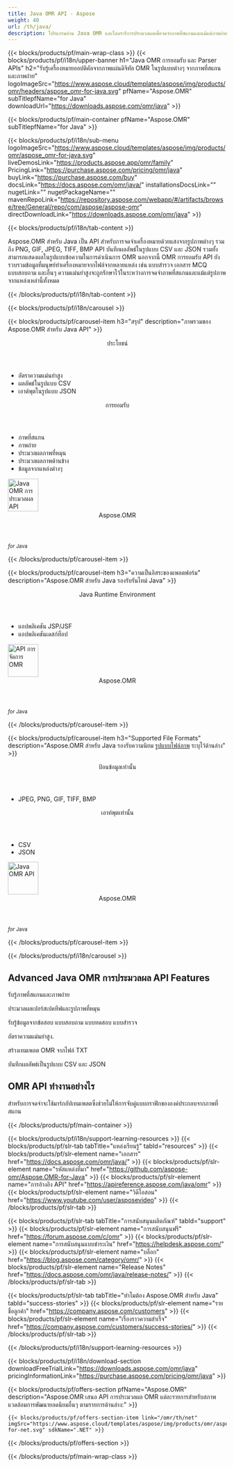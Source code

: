 ```yaml
---
title: Java OMR API - Aspose 
weight: 40
url: /th/java/ 
description: โปรแกรมอ่าน Java OMR และไลบรารีการประมวลผลเพื่อจดจำภาพที่สแกนและแม้แต่ภาพถ่ายที่มีความแม่นยำสูง API ดำเนินการกับรูปภาพและภาพถ่ายภายในซอฟต์แวร์ที่ใช้ OMR
---
```


{{< blocks/products/pf/main-wrap-class >}}
{{< blocks/products/pf/i18n/upper-banner h1="Java OMR การยอมรับ และ Parser APIs" h2="รับรู้เครื่องหมายออปติคัลจากภาพแผ่นดิจิทัล OMR ในรูปแบบต่างๆ จากภาพที่สแกนและภาพถ่าย" logoImageSrc="https://www.aspose.cloud/templates/aspose/img/products/omr/headers/aspose_omr-for-java.svg" pfName="Aspose.OMR" subTitlepfName="for Java" downloadUrl="https://downloads.aspose.com/omr/java" >}}

{{< blocks/products/pf/main-container pfName="Aspose.OMR" subTitlepfName="for Java" >}}

{{< blocks/products/pf/i18n/sub-menu logoImageSrc="https://www.aspose.cloud/templates/aspose/img/products/omr/aspose_omr-for-java.svg" liveDemosLink="https://products.aspose.app/omr/family" PricingLink="https://purchase.aspose.com/pricing/omr/java" buyLink="https://purchase.aspose.com/buy" docsLink="https://docs.aspose.com/omr/java/" installationsDocsLink="" nugetLink="" nugetPackageName="" mavenRepoLink="https://repository.aspose.com/webapp/#/artifacts/browse/tree/General/repo/com/aspose/aspose-omr" directDownloadLink="https://downloads.aspose.com/omr/java" >}}

{{< blocks/products/pf/i18n/tab-content >}}
<p>
 Aspose.OMR สำหรับ Java เป็น API สำหรับการจดจำเครื่องหมายด้วยแสงจากรูปภาพต่างๆ รวมถึง PNG, GIF, JPEG, TIFF, BMP API บันทึกผลลัพธ์ในรูปแบบ CSV และ JSON รวมทั้งสามารถแสดงผลในรูปแบบข้อความในการดำเนินการ OMR นอกจากนี้ OMR การยอมรับ API ยังรวบรวมข้อมูลที่มนุษย์ทำเครื่องหมายจากไฟล์จากหลายแหล่ง เช่น แบบสำรวจ เอกสาร MCQ แบบสอบถาม และอื่นๆ ความแม่นยำสูงจะถูกรักษาไว้ในระหว่างการจดจำภาพที่สแกนและแม้แต่รูปภาพจากแหล่งเหล่านี้ทั้งหมด
</p>

{{< /blocks/products/pf/i18n/tab-content >}}

<!--Diagrams Start-->
{{< blocks/products/pf/i18n/carousel >}}

{{< blocks/products/pf/carousel-item h3="สรุป" description="ภาพรวมของ Aspose.OMR สำหรับ Java API" >}}
<div class="diagram1 d1-java">
 <div class="d1-row">
  <div class="d1-col d1-left">
   <header>
    <i class="fa fa-bars">
    </i>
    ประโยชน์
   </header>
   <ul>
    <li>
     อัตราความแม่นยำสูง
    </li>
    <li>
     ผลลัพธ์ในรูปแบบ CSV
    </li>
    <li>
     เอาต์พุตในรูปแบบ JSON
    </li>
   </ul>
  </div>
  <!--/left-->
  <div class="d1-col d1-right">
   <header>
    <i class="fa fa-cogs">
    </i>
    การยอมรับ
   </header>
   <ul>
    <li>
     ภาพที่สแกน
    </li>
    <li>
     ภาพถ่าย
    </li>
    <li>
     ประมวลผลภาพที่หมุน
    </li>
    <li>
     ประมวลผลภาพด้านข้าง
    </li>
    <li>
     ข้อมูลจากแหล่งต่างๆ
    </li>
   </ul>
  </div>
  <!--/right-->
 </div>
 <!--/row-->
 <div class="d1-logo">
  <img width="70" height="75" alt="Java OMR การประมวลผล API" src="https://www.aspose.cloud/templates/aspose/img/products/omr/aspose_omr-for-java.svg"/>
  <header>
   Aspose.OMR
  </header>
  <footer>
   <small>
    <em>
     for
    </em>
    Java
   </small>
  </footer>
 </div>
 <!--/logo-->
</div>

{{< /blocks/products/pf/carousel-item >}}

{{< blocks/products/pf/carousel-item h3="ความเป็นอิสระของแพลตฟอร์ม" description="Aspose.OMR สำหรับ Java รองรับรันไทม์ Java" >}}
<div class="diagram1 d1-java">
 <div class="d1-row">
  <div class="d1-col d1-left">
  </div>
  <!--/left-->
  <div class="d1-col d1-right">
   <header>
    <i class="fa fa-cubes">
    </i>
    Java Runtime Environment
   </header>
   <ul>
    <li>
     แอปพลิเคชัน JSP/JSF
    </li>
    <li>
     แอปพลิเคชันเดสก์ท็อป
    </li>
   </ul>
  </div>
  <!--/right-->
 </div>
 <!--/row-->
 <div class="d1-logo">
  <img width="70" height="75" alt="API การจัดการ OMR" src="https://www.aspose.cloud/templates/aspose/img/products/omr/aspose_omr-for-java.svg"/>
  <header>
   Aspose.OMR
  </header>
  <footer>
   <small>
    <em>
     for
    </em>
    Java
   </small>
  </footer>
 </div>
 <!--/logo-->
</div>

{{< /blocks/products/pf/carousel-item >}}

{{< blocks/products/pf/carousel-item h3="Supported File Formats" description="Aspose.OMR สำหรับ Java รองรับความนิยม [รูปแบบไฟล์ภาพ](https://docs.aspose.com/omr/java/supported-file-formats/)  ระบุไว้ด้านล่าง" >}}
<div class="diagram1 d2 d1-java">
 <div class="d1-row">
  <div class="d1-col d1-left">
   <header>
    <i class="fa fa-arrows-v">
    </i>
    ป้อนข้อมูลเท่านั้น
   </header>
   <ul>
    <li>
     JPEG, PNG, GIF, TIFF, BMP
    </li>
   </ul>
  </div>
  <!--/left-->
  <div class="d1-col d1-right">
   <header>
    <i class="fa fa-long-arrow-down">
    </i>
    เอาท์พุตเท่านั้น
   </header>
   <ul>
    <li>
     CSV
    </li>
    <li>
     JSON
    </li>
   </ul>
  </div>
  <!--/right-->
 </div>
 <!--/row-->
 <div class="d1-logo">
  <img width="70" height="75" alt="Java OMR API" src="https://www.aspose.cloud/templates/aspose/img/products/omr/aspose_omr-for-java.svg"/>
  <header>
   Aspose.OMR
  </header>
  <footer>
   <small>
    <em>
     for
    </em>
    Java
   </small>
  </footer>
 </div>
 <!--/logo-->
</div>

{{< /blocks/products/pf/carousel-item >}}

{{< /blocks/products/pf/i18n/carousel >}}
<!--Diagrams End-->

<!--Feature-section Start-->
<div class="container-fluid features-section bg-gray singleproduct">
 <a class="anchor" id="features" name="features">
 </a>
 <div class="row">
  <div class="container">
   <h2 class="pr-ft">
    Advanced Java OMR การประมวลผล API Features
   </h2>
   <p>
   </p>
   <div class="col-lg-4">
    <em class="fa fa-file-code-o ico-blue fa-2x col-lg-2">
    </em>
    <p class="col-lg-10">
     รับรู้ภาพที่สแกนและภาพถ่าย
    </p>
   </div>
   <div class="col-lg-4">
    <em class="fa fa-arrows ico-blue fa-2x col-lg-2">
    </em>
    <p class="col-lg-10">
     ประมวลผลเปอร์สเปคทีฟและรูปภาพที่หมุน
    </p>
   </div>
   <div class="col-lg-4">
    <em class="fa fa-eye ico-blue fa-2x col-lg-2">
    </em>
    <p class="col-lg-10">
     รับรู้ข้อมูลจากข้อสอบ แบบสอบถาม แบบทดสอบ แบบสำรวจ
    </p>
   </div>
   <div class="col-lg-4">
    <em class="fa fa-check ico-blue fa-2x col-lg-2">
    </em>
    <p class="col-lg-10">
     อัตราความแม่นยำสูง.
    </p>
   </div>
   <div class="col-lg-4">
    <em class="fa fa-asterisk ico-blue fa-2x col-lg-2">
    </em>
    <p class="col-lg-10">
     สร้างเทมเพลต OMR จากไฟล์ TXT
    </p>
   </div>
   <div class="col-lg-4">
    <em class="fa fa-share ico-blue fa-2x col-lg-2">
    </em>
    <p class="col-lg-10">
     บันทึกผลลัพธ์เป็นรูปแบบ CSV และ JSON
    </p>
   </div>
   <div class="col-lg-12">
    <h2 class="h2title">
     OMR API ทำงานอย่างไร
    </h2>
    <p>
     สำหรับการจดจำจะใช้มาร์กอัปเทมเพลตซึ่งช่วยไม่ให้การจับคู่แบบกราฟิกขององค์ประกอบจากภาพที่สแกน
    </p>
   </div>
   <!--<div class="col-lg-12">

<h2 class="h2title">Read or Create GIS Data Files</h2>

<p>Aspose.GIS for .NET not only supports loading GIS file formats for manipulation & conversion but it also provides the capability to create GIS data files from scratch. .NET developers can use the API to create basic geometries such as Point, MultiPoint, Line, MultiLine, Polygon and so on, which can be further used to generate complex features.</p>

</div>-->
   <!--<div class="col-lg-12">

<h2 class="h2title">Format-Independent Object Model</h2>

<p>Aspose.GIS for .NET lets you manage geometries and feature attributes of supported GIS file formats without worrying about the underlying format implementation. The uniform representation of feature attributes for both ESRI Shapefiles and GeoJSON frees you from writing separate code to manage both formats.</p>

</div>-->
   <!--<div class="col-lg-12">

<h2 class="h2title">Support for Spatial Reference System</h2>

<p>Aspose.GIS for .NET supports Spatial Reference System. .NET GIS API allows you to create spatial reference system from Well-known Text (WKT) as well as provides the ability to export the spatial reference system to WKT. Furthermore, you may also compare spatial reference systems or create one with custom parameters as per application requirements.</p>

</div>-->
  </div>
 </div>
</div>
<!--Feature-section End-->

{{< /blocks/products/pf/main-container >}}


{{< blocks/products/pf/i18n/support-learning-resources >}}
{{< blocks/products/pf/slr-tab tabTitle="แหล่งเรียนรู้" tabId="resources" >}}
{{< blocks/products/pf/slr-element name="เอกสาร" href="https://docs.aspose.com/omr/java/" >}}
{{< blocks/products/pf/slr-element name="รหัสแหล่งที่มา" href="https://github.com/aspose-omr/Aspose.OMR-for-Java" >}}
{{< blocks/products/pf/slr-element name="การอ้างอิง API" href="https://apireference.aspose.com/java/omr" >}}
{{< blocks/products/pf/slr-element name="วิดีโอสอน" href="https://www.youtube.com/user/asposevideo" >}}
{{< /blocks/products/pf/slr-tab >}}

{{< blocks/products/pf/slr-tab tabTitle="การสนับสนุนผลิตภัณฑ์" tabId="support" >}}
{{< blocks/products/pf/slr-element name="การสนับสนุนฟรี" href="https://forum.aspose.com/c/omr" >}}
{{< blocks/products/pf/slr-element name="การสนับสนุนแบบชำระเงิน" href="https://helpdesk.aspose.com/" >}}
{{< blocks/products/pf/slr-element name="บล็อก" href="https://blog.aspose.com/category/omr/" >}}
{{< blocks/products/pf/slr-element name="Release Notes" href="https://docs.aspose.com/omr/java/release-notes/" >}}
{{< /blocks/products/pf/slr-tab >}}

{{< blocks/products/pf/slr-tab tabTitle="ทำไมต้อง Aspose.OMR สำหรับ Java" tabId="success-stories" >}}
{{< blocks/products/pf/slr-element name="รายชื่อลูกค้า" href="https://company.aspose.com/customers" >}}
{{< blocks/products/pf/slr-element name="เรื่องราวความสำเร็จ" href="https://company.aspose.com/customers/success-stories/" >}}
{{< /blocks/products/pf/slr-tab >}}

{{< /blocks/products/pf/i18n/support-learning-resources >}}

{{< blocks/products/pf/i18n/download-section downloadFreeTrialLink="https://downloads.aspose.com/omr/java" pricingInformationLink="https://purchase.aspose.com/pricing/omr/java" >}}

{{< blocks/products/pf/offers-section pfName="Aspose.OMR" description="Aspose.OMR เสนอ API การประมวลผล OMR แต่ละรายการสำหรับสภาพแวดล้อมการพัฒนายอดนิยมอื่นๆ ตามรายการด้านล่าง:" >}}

    {{< blocks/products/pf/offers-section-item link="/omr/th/net" imgSrc="https://www.aspose.cloud/templates/aspose/img/products/omr/aspose_omr-for-net.svg" sdkName=".NET" >}}

{{< /blocks/products/pf/offers-section >}}

{{< /blocks/products/pf/main-wrap-class >}}
